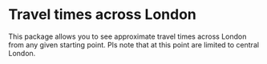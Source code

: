 # Travel times across London

This package allows you to see approximate travel times across London from any given starting point. Pls note that at this point are limited to central London.